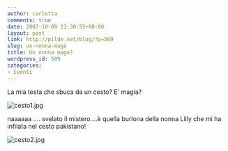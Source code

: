 ```yaml
---
author: carlotta
comments: true
date: 2007-10-08 13:30:55+00:00
layout: post
link: http://pilde.net/blog/?p=509
slug: un-nonna-mago
title: Un nonna mago?
wordpress_id: 509
categories:
- Eventi
---
```


La mia testa che sbuca da un cesto? E' magia? 

![cesto1.jpg](http://pilde.net/blog/wp-content/uploads/2007/10/cesto1.jpg)

naaaaaa .... svelato il mistero....è quella burlona della nonna Lilly che mi ha infilata nel cesto pakistano! 

![cesto2.jpg](http://pilde.net/blog/wp-content/uploads/2007/10/cesto2.jpg)


